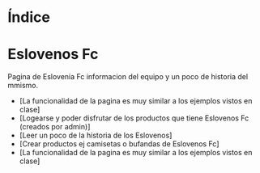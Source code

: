 # Índice
# Eslovenos Fc 

Pagina de Eslovenia Fc informacion del equipo y un poco de historia del mmismo.

- [La funcionalidad de la pagina es muy similar a los ejemplos vistos en clase]
- [Logearse y poder disfrutar de los productos que tiene Eslovenos Fc (creados por admin)]
- [Leer un poco de la historia de los Eslovenos]
- [Crear productos ej camisetas o bufandas de Eslovenos Fc]
- [La funcionalidad de la pagina es muy similar a los ejemplos vistos en clase]

